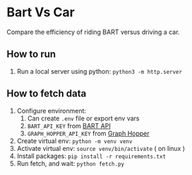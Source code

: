 # Bart Vs Car
Compare the efficiency of riding BART versus driving a car.

## How to run
1. Run a local server using python: `python3 -m http.server`


## How to fetch data
1. Configure environment:
    1. Can create `.env` file or export env vars
    1. `BART_API_KEY` from [BART API](https://api.bart.gov/api/register.aspx)
    1. `GRAPH_HOPPER_API_KEY` from [Graph Hopper](https://graphhopper.com/dashboard/#/signup)
1. Create virtual env: `python -m venv venv`
1. Activate virtual env: `source venv/bin/activate` ( on linux )
1. Install packages: `pip install -r requirements.txt`
1. Run fetch, and wait: `python fetch.py`
